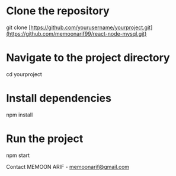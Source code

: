 # Clone the repository
git clone [https://github.com/yourusername/yourproject.git](https://github.com/memoonarif99/react-node-mysql.git)

# Navigate to the project directory
cd yourproject

# Install dependencies
npm install

# Run the project
npm start

Contact
MEMOON ARIF - memoonarif@gmail.com
